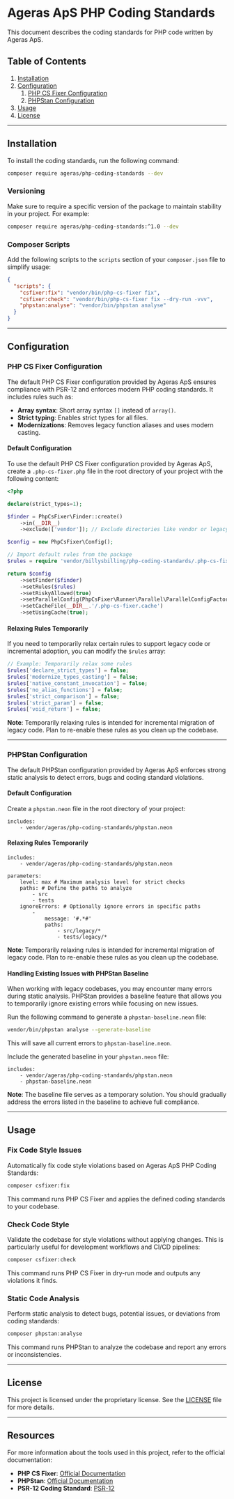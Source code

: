 Ageras ApS PHP Coding Standards
==============================

This document describes the coding standards for PHP code written by Ageras ApS.

## Table of Contents
1. [Installation](#installation)
2. [Configuration](#configuration)
    1. [PHP CS Fixer Configuration](#php-cs-fixer-configuration)
    2. [PHPStan Configuration](#phpstan-configuration)
3. [Usage](#usage)
4. [License](#license)
---

## Installation

To install the coding standards, run the following command:
```bash
composer require ageras/php-coding-standards --dev
```

### Versioning

Make sure to require a specific version of the package to maintain stability in your project. For example:
```bash
composer require ageras/php-coding-standards:^1.0 --dev
```

### Composer Scripts

Add the following scripts to the `scripts` section of your `composer.json` file to simplify usage:
```json
{
  "scripts": {
    "csfixer:fix": "vendor/bin/php-cs-fixer fix",
    "csfixer:check": "vendor/bin/php-cs-fixer fix --dry-run -vvv",
    "phpstan:analyse": "vendor/bin/phpstan analyse"
  }
}
```

---
## Configuration

### PHP CS Fixer Configuration

The default PHP CS Fixer configuration provided by Ageras ApS ensures compliance with PSR-12 and enforces modern PHP coding standards. It includes rules such as:
- **Array syntax**: Short array syntax `[]` instead of `array()`.
- **Strict typing**: Enables strict types for all files.
- **Modernizations**: Removes legacy function aliases and uses modern casting.

#### Default Configuration

To use the default PHP CS Fixer configuration provided by Ageras ApS, create a `.php-cs-fixer.php` file in the root directory of your project with the following content:
```php
<?php

declare(strict_types=1);

$finder = PhpCsFixer\Finder::create()
    ->in(__DIR__)
    ->exclude(['vendor']); // Exclude directories like vendor or legacy folders

$config = new PhpCsFixer\Config();

// Import default rules from the package
$rules = require 'vendor/billysbilling/php-coding-standards/.php-cs-fixer.php';

return $config
    ->setFinder($finder)
    ->setRules($rules)
    ->setRiskyAllowed(true)
    ->setParallelConfig(PhpCsFixer\Runner\Parallel\ParallelConfigFactory::detect())
    ->setCacheFile(__DIR__.'/.php-cs-fixer.cache')
    ->setUsingCache(true);
```

#### Relaxing Rules Temporarily

If you need to temporarily relax certain rules to support legacy code or incremental adoption, you can modify the `$rules` array:
```php
// Example: Temporarily relax some rules
$rules['declare_strict_types'] = false;
$rules['modernize_types_casting'] = false;
$rules['native_constant_invocation'] = false;
$rules['no_alias_functions'] = false;
$rules['strict_comparison'] = false;
$rules['strict_param'] = false;
$rules['void_return'] = false;
```
**Note**: Temporarily relaxing rules is intended for incremental migration of legacy code. Plan to re-enable these rules as you clean up the codebase.

---

### PHPStan Configuration

The default PHPStan configuration provided by Ageras ApS enforces strong static analysis to detect errors, bugs and coding standard violations.

#### Default Configuration

Create a `phpstan.neon` file in the root directory of your project:
```neon
includes:
    - vendor/ageras/php-coding-standards/phpstan.neon
```

#### Relaxing Rules Temporarily

```neon
includes:
    - vendor/ageras/php-coding-standards/phpstan.neon

parameters:
    level: max # Maximum analysis level for strict checks
    paths: # Define the paths to analyze
        - src
        - tests
    ignoreErrors: # Optionally ignore errors in specific paths
        -
            message: '#.*#'
            paths:
                - src/legacy/*
                - tests/legacy/*
```
**Note**: Temporarily relaxing rules is intended for incremental migration of legacy code. Plan to re-enable these rules as you clean up the codebase.

#### Handling Existing Issues with PHPStan Baseline

When working with legacy codebases, you may encounter many errors during static analysis. PHPStan provides a baseline feature that allows you to temporarily ignore existing errors while focusing on new issues.

Run the following command to generate a `phpstan-baseline.neon` file:
```bash
vendor/bin/phpstan analyse --generate-baseline
```
This will save all current errors to `phpstan-baseline.neon`.

Include the generated baseline in your `phpstan.neon` file:
```neon
includes:
    - vendor/ageras/php-coding-standards/phpstan.neon
    - phpstan-baseline.neon
```
**Note**: The baseline file serves as a temporary solution. You should gradually address the errors listed in the baseline to achieve full compliance.

---

## Usage

### Fix Code Style Issues

Automatically fix code style violations based on Ageras ApS PHP Coding Standards:
```bash
composer csfixer:fix
```
This command runs PHP CS Fixer and applies the defined coding standards to your codebase.

### Check Code Style

Validate the codebase for style violations without applying changes. This is particularly useful for development workflows and CI/CD pipelines:
```bash
composer csfixer:check
```
This command runs PHP CS Fixer in dry-run mode and outputs any violations it finds.

### Static Code Analysis

Perform static analysis to detect bugs, potential issues, or deviations from coding standards:
```bash
composer phpstan:analyse
```
This command runs PHPStan to analyze the codebase and report any errors or inconsistencies.

---

## License

This project is licensed under the proprietary license. See the [LICENSE](LICENSE) file for more details.

---

## Resources

For more information about the tools used in this project, refer to the official documentation:
- **PHP CS Fixer**: [Official Documentation](https://cs.symfony.com/)
- **PHPStan**: [Official Documentation](https://phpstan.org)
- **PSR-12 Coding Standard**: [PSR-12](https://www.php-fig.org/psr/psr-12/)
